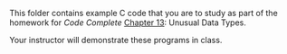 This folder contains example C code that you are to study as part of the homework for *Code Complete* [Chapter 13](https://dewv.github.io/csci-201/chapter13UnusualDataTypes): Unusual Data Types.

Your instructor will demonstrate these programs in class.